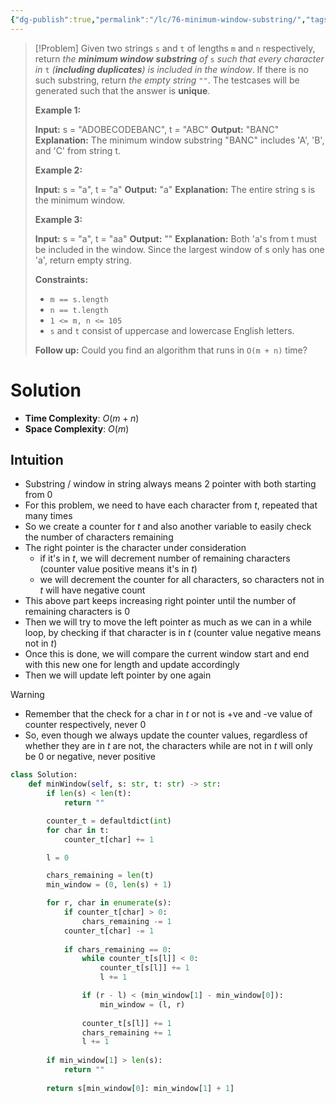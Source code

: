 ```yaml
---
{"dg-publish":true,"permalink":"/lc/76-minimum-window-substring/","tags":["twoPointer","substring"]}
---
```


>[!Problem]
>Given two strings `s` and `t` of lengths `m` and `n` respectively, return _the **minimum window**_ **_substring_** _of_ `s` _such that every character in_ `t` _(**including duplicates**) is included in the window_. If there is no such substring, return _the empty string_ `""`.
> The testcases will be generated such that the answer is **unique**.
> 
> **Example 1:**
> 
> **Input:** s = "ADOBECODEBANC", t = "ABC"
> **Output:** "BANC"
> **Explanation:** The minimum window substring "BANC" includes 'A', 'B', and 'C' from string t.
> 
> **Example 2:**
> 
> **Input:** s = "a", t = "a"
> **Output:** "a"
> **Explanation:** The entire string s is the minimum window.
> 
> **Example 3:**
> 
> **Input:** s = "a", t = "aa"
> **Output:** ""
> **Explanation:** Both 'a's from t must be included in the window.
> Since the largest window of s only has one 'a', return empty string.
> 
> **Constraints:**
> 
> - `m == s.length`
> - `n == t.length`
> - `1 <= m, n <= 105`
> - `s` and `t` consist of uppercase and lowercase English letters.
> 
> **Follow up:** Could you find an algorithm that runs in `O(m + n)` time?

# Solution
- **Time Complexity**: $O(m + n)$
- **Space Complexity**: $O(m)$
## Intuition
- Substring / window in string always means 2 pointer with both starting from 0
- For this problem, we need to have each character from $t$, repeated that many times
- So we create a counter for $t$ and also another variable to easily check the number of characters remaining
- The right pointer is the character under consideration
	- if it's in $t$, we will decrement number of remaining characters (counter value positive means it's in $t$)
	- we will decrement the counter for all characters, so characters not in $t$ will have negative count
- This above part keeps increasing right pointer until the number of remaining characters is 0
- Then we will try to move the left pointer as much as we can in a while loop, by checking if that character is in $t$ (counter value negative means not in $t$)
- Once this is done, we will compare the current window start and end with this new one for length and update accordingly
- Then we will update left pointer by one again
>[!warning]
>- Remember that the check for a char in $t$ or not is +ve and -ve value of counter respectively, never 0
>- So, even though we always update the counter values, regardless of whether they are in $t$ are not, the characters while are not in $t$ will only be 0 or negative, never positive

```python
class Solution:
    def minWindow(self, s: str, t: str) -> str:
        if len(s) < len(t):
            return ""

        counter_t = defaultdict(int)
        for char in t:
            counter_t[char] += 1

        l = 0

        chars_remaining = len(t)
        min_window = (0, len(s) + 1)

        for r, char in enumerate(s):
            if counter_t[char] > 0:
                chars_remaining -= 1
            counter_t[char] -= 1
        
            if chars_remaining == 0:
                while counter_t[s[l]] < 0:
                    counter_t[s[l]] += 1
                    l += 1

                if (r - l) < (min_window[1] - min_window[0]):
                    min_window = (l, r)
                
                counter_t[s[l]] += 1
                chars_remaining += 1
                l += 1
                
        if min_window[1] > len(s):
            return ""
        
        return s[min_window[0]: min_window[1] + 1]
```
